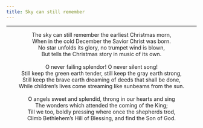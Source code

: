 ```yaml
---
title: Sky can still remember
---
```


---
<center>
The sky can still remember the earliest Christmas morn,<br/>
When in the cold December the Savior Christ was born.<br/>
No star unfolds its glory, no trumpet wind is blown,<br/>
But tells the Christmas story in music of its own.<br/>
<br/>
O never failing splendor! O never silent song!<br/>
Still keep the green earth tender, still keep the gray earth strong,<br/>
Still keep the brave earth dreaming of deeds that shall be done,<br/>
While children’s lives come streaming like sunbeams from the sun.<br/>
<br/>
O angels sweet and splendid, throng in our hearts and sing<br/>
The wonders which attended the coming of the King;<br/>
Till we too, boldly pressing where once the shepherds trod,<br/>
Climb Bethlehem’s Hill of Blessing, and find the Son of God.
</center>